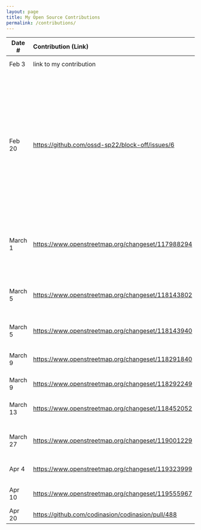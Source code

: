 ```yaml
---
layout: page
title: My Open Source Contributions
permalink: /contributions/
---
```


<!--
Type of the contribution should be "Wikipedia edit", "OpenStreet Map feature", "Documentation", "Course website", "Blog",
"Browser Add-on", etc.

The description should include a brief summary of what you did.

The link should bring us to a public page that shows your contribution. 

Replace the first row with your own contribution. 

-->





| Date #       | Contribution (Link)  | Type  | Description |
|---|:---|:---|:---|
| Feb 3   | link to my contribution    | course website    |   I fixed a broken link.    |
|  Feb 20   | https://github.com/ossd-sp22/block-off/issues/6    |  add-on project   |   I made an issue in which i proposed the addition of a new feature which I would ideally do during the coming week if the project's owner's give me the ok. This new feature would add on the ability to make custom blacklists that the user could create so they would be blocked from those sites when the plugin is on.  |
|  March 1   | https://www.openstreetmap.org/changeset/117988294    |  OpenStreetMap   | Added information on a buildilng and a local business on openstreet map that wasnt previously listed on the map  |
|  March 5   | https://www.openstreetmap.org/changeset/118143802   |  OpenStreetMap   | Added Restaurants/Hours as well as updated name of Sky Apartment Buildings   |
|  March 5   | https://www.openstreetmap.org/changeset/118143940  |  OpenStreetMap   | Added Restaurants/Stores on 5th Avenue    |
|  March 9   | https://www.openstreetmap.org/changeset/118291840  |  OpenStreetMap   | Added Restaurants I previously missed on 5th Avenue    |
|  March 9   | https://www.openstreetmap.org/changeset/118292249  |  OpenStreetMap   | Added Restaurants Saint marks   |
|  March 13   | https://www.openstreetmap.org/changeset/118452052  |  OpenStreetMap   | Added Restaurant and removed closed buisnesses in Brooklyn  |
|  March 27   | https://www.openstreetmap.org/changeset/119001229  |  OpenStreetMap   | Added new location for business that moved.  |
|  Apr 4   | https://www.openstreetmap.org/changeset/119323999 |  OpenStreetMap   | Added new location for Restuarant.  |
|  Apr 10   | https://www.openstreetmap.org/changeset/119555967|  OpenStreetMap   | Changed empty location to restuarant  |
|  Apr 20   | https://github.com/codinasion/codinasion/pull/488 |  Codinasion   | Contributed small feature in JAVA |
